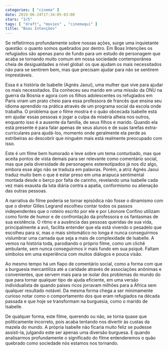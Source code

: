 ```yaml
---
categories: [ "cinema" ]
date: 2019-06-24T17:34:05-03:00
stars: "3/5"
tags: [ "draft", "movies" , "cinemaqui" ]
title: "Boas Intenções"
---
```

Se refletirmos profundamente sobre nossas ações, surge uma inquietante questão: o quanto somos quebrados por dentro. Em Boas Intenções os refugiados são apenas pano de fundo para um estudo de personagem que acaba se tornando muito comum em nossa sociedade contemporânea cheia de desigualdades a nível global: os que ajudam os mais necessitados não para se sentirem bem, mas que precisam ajudar para não se sentirem imprestáveis.

Essa é a história de Isabelle (Agnès Jaoui), uma mulher que vive para ajudar os mais necessitados. Ela conheceu seu marido em uma missão da ONU na guerra da Bósnia e agora com os filhos adolescentes os refugiados em Paris viram um prato cheio para essa professora de francês que ensina seu idioma aprendido na prática através de um programa social da escola onde trabalha. O problema que o filme mostra é o quão obcecada Isabelle está em ajudar essas pessoas e jogar a culpa da miséria alheia nos outros, enquanto isso é a ausente da família, de seus filhos e marido. Quando ela está presente é para falar apenas de seus alunos e de suas tarefas extra-curriculares para ajudá-los, momento onde geralmente ela perde as estribeiras ao descobrir que ninguém mais está realmente preocupado com isso.

Este é um filme bem humorado e leve sobre um tema conturbado, mas que aceita pontos de vista demais para ser relevante como comentário social, mas que pela diversidade de personagens estereotipados já nos diz algo, embora esse algo não se traduza em palavras. Porém, a atriz Agnès Jaoui traduz muito bem o que é estar preso em uma arapuca sentimental montada desde o berço por falta de carinho, revelando uma Isabelle cada vez mais exausta da luta diária contra a apatia, conformismo ou alienação das outras pessoas.

A narrativa do filme poderia se tornar episódica não fosse o dinamismo com que o diretor Gilles Legrand escolheu contar todos os passos independentes que o roteiro escrito por ele e por Léonore Confino utilizam como fonte de humor e de confrontação da professora e os fantasmas de sua existência. O ritmo e a ausência das pessoas queridas de sua vida, principalmente a avó, facilita entender que ela está vivendo o pesadelo que escolheu para si, mas o mais sintomático no longa é nunca conseguirmos vislumbrar uma camada que seja a mais de complexidade de Isabelle. A vemos na história toda, parodiando o próprio filme, como um clichê ambulante, sem nunca conseguirmos ir mais fundo em sua psiquê. Faltam símbolos em uma experiência com muitos diálogos e pouca visão.

Ao mesmo tempo há um fiapo de comentário social, como a forma com que a burguesia mercantiliza até a caridade através de associações anônimas e convenientes, que servem mais para se isolar dos problemas do mundo do que para tornar qualquer tipo de ajuda eficiente, em uma versão individualista de quando países ricos jorravam milhões para a África sem qualquer resultado notável. Da mesma forma chega a ser minimamente curioso notar como o comportamento dos que eram refugiados na década passada e que hoje se transformam na burguesia, como o marido de Isabelle.

De qualquer forma, este filme, querendo ou não, se torna quase que politicamente incorreto, pois acaba tentando nos divertir às custas da mazela do mundo. A própria Isabelle não ficaria muito feliz se pudesse assisti-la, julgando este ser apenas uma diversão burguesa. E quando analisarmos profundamente o significado do filme entenderemos o quão quebrado como sociedade nós estamos nos tornando.
